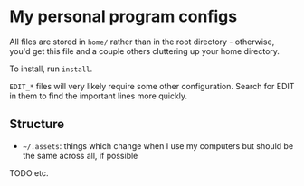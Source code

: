 My personal program configs
===========================

All files are stored in `home/` rather than in the root directory - otherwise,
you'd get this file and a couple others cluttering up your home directory.

To install, run `install`.

`EDIT_*` files will very likely require some other configuration. Search for
EDIT in them to find the important lines more quickly.


Structure
---------

  * `~/.assets`: things which change when I use my computers but should be the
    same across all, if possible

TODO etc.
